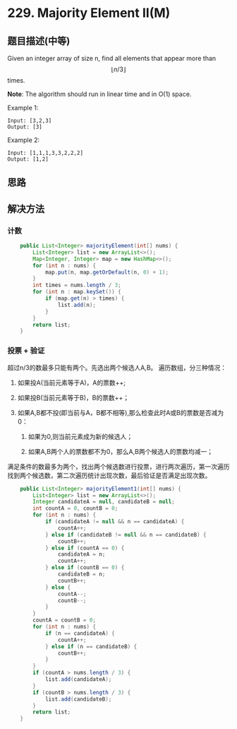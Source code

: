 # 229. Majority Element II(M)

[](https://leetcode-cn.com/problems/majority-element-ii/)

## 题目描述(中等)

Given an integer array of size n, find all elements that appear more than $$ \lfloor n/3 \rfloor $$ times.

**Note**: The algorithm should run in linear time and in O(1) space.

Example 1:
```
Input: [3,2,3]
Output: [3]
```
Example 2:
```
Input: [1,1,1,3,3,2,2,2]
Output: [1,2]
```


## 思路


## 解决方法

### 计数


```java
    public List<Integer> majorityElement(int[] nums) {
        List<Integer> list = new ArrayList<>();
        Map<Integer, Integer> map = new HashMap<>();
        for (int n : nums) {
            map.put(n, map.getOrDefault(n, 0) + 1);
        }
        int times = nums.length / 3;
        for (int n : map.keySet()) {
            if (map.get(n) > times) {
                list.add(n);
            }
        }
        return list;
    }

```

### 投票 + 验证

超过n/3的数最多只能有两个。先选出两个候选人A,B。 遍历数组，分三种情况：

1. 如果投A(当前元素等于A)，A的票数++;

2. 如果投B(当前元素等于B)，B的票数++；

3. 如果A,B都不投(即当前与A，B都不相等),那么检查此时A或B的票数是否减为0：

    1. 如果为0,则当前元素成为新的候选人；

    2. 如果A,B两个人的票数都不为0，那么A,B两个候选人的票数均减一；


满足条件的数最多为两个，找出两个候选数进行投票，进行两次遍历，第一次遍历找到两个候选数，第二次遍历统计出现次数，最后验证是否满足出现次数。

```java
    public List<Integer> majorityElement1(int[] nums) {
        List<Integer> list = new ArrayList<>();
        Integer candidateA = null, candidateB = null;
        int countA = 0, countB = 0;
        for (int n : nums) {
            if (candidateA != null && n == candidateA) {
                countA++;
            } else if (candidateB != null && n == candidateB) {
                countB++;
            } else if (countA == 0) {
                candidateA = n;
                countA++;
            } else if (countB == 0) {
                candidateB = n;
                countB++;
            } else {
                countA--;
                countB--;
            }
        }
        countA = countB = 0;
        for (int n : nums) {
            if (n == candidateA) {
                countA++;
            } else if (n == candidateB) {
                countB++;
            }
        }
        if (countA > nums.length / 3) {
            list.add(candidateA);
        }
        if (countB > nums.length / 3) {
            list.add(candidateB);
        }
        return list;
    }
```
